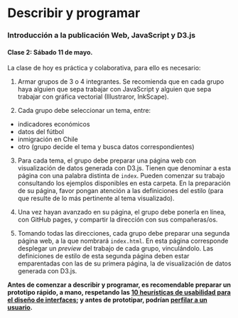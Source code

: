 # Describir y programar

### Introducción a la publicación Web, JavaScript y D3.js

#### Clase 2: Sábado 11 de mayo.

La clase de hoy es práctica y colaborativa, para ello es necesario:

1. Armar grupos de 3 o 4 integrantes. Se recomienda que en cada grupo haya alguien que sepa trabajar con JavaScript y alguien que sepa trabajar con gráfica vectorial (Illustraror, InkScape).

2. Cada grupo debe seleccionar un tema, entre: 

- indicadores económicos
- datos del fútbol
- inmigración en Chile
- otro (grupo decide el tema y busca datos correspondientes)

3. Para cada tema, el grupo debe preparar una página web con visualización de datos generada con D3.js. Tienen que denominar a esta página con una palabra distinta de `index`. Pueden comenzar su trabajo consultando los ejemplos disponibles en esta carpeta. En la preparación de su página, favor pongan atención a las definiciones del estilo (para que resulte de lo más pertinente al tema visualizado).

4. Una vez hayan avanzado en su página, el grupo debe ponerla en línea, con GitHub pages, y compartir la dirección con sus compañeras/os.

5. Tomando todas las direcciones, cada grupo debe preparar una segunda página web, a la que nombrará `index.html`. En esta página corresponde desplegar un *preview* del trabajo de cada grupo, vinculándolo. Las definiciones de estilo de esta segunda página deben estar emparentadas con las de su primera página, la de visualización de datos generada con D3.js.

**Antes de comenzar a describir y programar, es recomendable preparar un prototipo rápido, a mano, respetando las [10 heurísticas de usabilidad para el diseño de interfaces](https://www.nngroup.com/articles/ten-usability-heuristics/); y antes de prototipar, podrían [perfilar a un usuario](https://uxmag.com/articles/using-proto-personas-for-executive-alignment).**